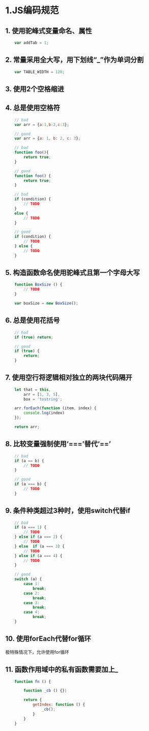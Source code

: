 # 1.JS编码规范

## 1. 使用驼峰式变量命名、属性
```javascript
    var addTab = 1;
```

## 2. 常量采用全大写，用下划线“_”作为单词分割
```javascript
    var TABLE_WIDTH = 120;
```

## 3. 使用2个空格缩进

## 4. 总是使用空格符
```javascript
    // bad
    var arr = {a:1,b:2,c:3};

    // good
    var arr = {a: 1, b: 2, c: 3};
```

```javascript
    // bad
    function foo(){
        return true;
    }

    // good
    function foo() {
        return true;
    }
```

```javascript
    // bad
    if (condition) {
        // TODO
    }
    else {
        // TODO
    }

    // good
    if (condition) {
        // TODO
    } else {
        // TODO
    }
```

## 5. 构造函数命名使用驼峰式且第一个字母大写
```javascript
    function BoxSize () {
        // TODO
    }

    var boxSize = new BoxSize();
```

## 6. 总是使用花括号
```javascript
    // bad
    if (true) return;

    // good
    if (true) {
        return;
    }
```

## 7. 使用空行将逻辑相对独立的两块代码隔开
```javascript
    let that = this,
        arr = [1, 3, 5],
        box = 'tostring';

    arr.forEach(function (item, index) {
        console.log(index)
    });

    return arr;
```

## 8. 比较变量强制使用‘===’替代‘==’
```javascript
    // bad
    if (a == b) {
        // TODO
    }

    // good
    if (a === b) {
        // TODO
    }
```

## 9. 条件种类超过3种时，使用switch代替if
```javascript
    // bad
    if (a === 1) {
        // TODO
    } else if (a === 2) {
        // TODO
    } else  if (a === 3) {
        // TODO
    } else if (a === 4) {
        // TODO
    }

    // good
    switch (a) {
        case 1:
            break;
        case 2:
            break;
        case 3:
            break;
        case 4:
            break;
    }
```

## 10. 使用forEach代替for循环
极特殊情况下，允许使用for循环

## 11. 函数作用域中的私有函数需要加上_
```javascript
    function fn () {

        function _cb () {}|

        return {
            getIndex: function () {
                _cb();
            }
        }
    }
```
